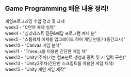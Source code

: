 ## Game Programming 배운 내용 정리!
게임프로그래밍 수업 정리 및 과제<br>
week3 - "C언어 예제 실행" <br>
week4 - "심리테스트 질문&해답 프로그램 예제 분"<br>
week5 - "스톱워치 예제를 업그레이드 하여 게임 만들기(중간고사)"<br>
week10 - "Canvas 게임 분석"<br>
week11 - "Three.js를 이용한 간단한 게임 제"<br>
week12 - "Unity1주차(기본 컴포넌트 생성과 중력 및 키 입력 구현)"<br>
week13 - "Unity2주차(간단한 스크립트를 이용한 게임 제작)<br>
week15 - "Unity 개인 게임 제작"<br>

